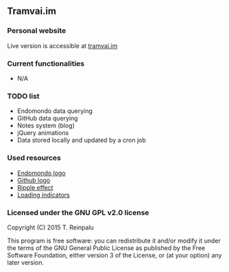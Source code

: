 ## Tramvai.im
### Personal website
Live version is accessible at [tramvai.im](http://tramvai.im/)

### Current functionalities
* N/A

### TODO list
* Endomondo data querying
* GitHub data querying
* Notes system (blog)
* jQuery animations
* Data stored locally and updated by a cron job

### Used resources
* [Endomondo logo](https://www.iconfinder.com/icons/143904/edomondo_icon)
* [Github logo](https://github.com/logos)
* [Ripple effect](http://codepen.io/440design/pen/iEztk)
* [Loading indicators](https://github.com/jxnblk/loading)

### Licensed under the GNU GPL v2.0 license
Copyright (C) 2015 T. Reinpalu

This program is free software: you can redistribute it and/or modify
it under the terms of the GNU General Public License as published by
the Free Software Foundation, either version 3 of the License, or
(at your option) any later version.
